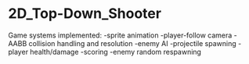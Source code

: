 # 2D_Top-Down_Shooter
Game systems implemented: 
-sprite animation
-player-follow camera
-AABB collision handling and resolution
-enemy AI
-projectile spawning
-player health/damage 
-scoring
-enemy random respawning
